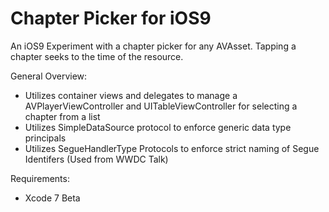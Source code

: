 # Chapter Picker for iOS9
An iOS9 Experiment with a chapter picker for any AVAsset.  Tapping a chapter seeks to the time of the resource.



General Overview:
- Utilizes container views and delegates to manage a AVPlayerViewController and UITableViewController for selecting a chapter from a list
- Utilizes SimpleDataSource protocol to enforce generic data type principals
- Utilizes SegueHandlerType Protocols to enforce strict naming of Segue Identifers (Used from WWDC Talk)

Requirements:
- Xcode 7 Beta
